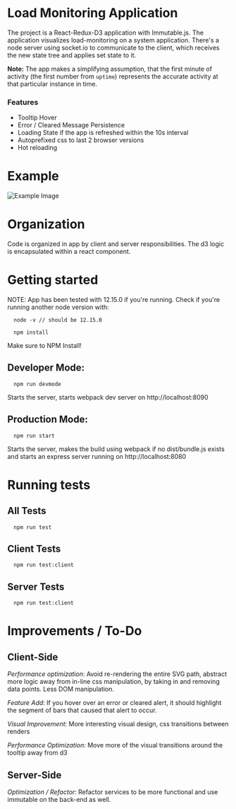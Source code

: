 # Load Monitoring Application
The project is a React-Redux-D3 application with Immutable.js. The application visualizes load-monitoring on a system application. There's a node server using socket.io to communicate to the client, which receives the new state tree and applies set state to it.

**Note:** The app makes a simplifying assumption, that the first minute of activity (the first number from `uptime`) represents the accurate activity at that particular instance in time.

### Features
* Tooltip Hover
* Error / Cleared Message Persistence
* Loading State if the app is refreshed within the 10s interval
* Autoprefixed css to last 2 browser versions
* Hot reloading

# Example
![Example Image](http://i.imgur.com/D8wd5Gg.png)

# Organization
Code is organized in app by client and server responsibilities. The d3 logic is encapsulated within a react component.

# Getting started
NOTE: App has been tested with 12.15.0 if you're running. Check if you're running another node version with:
```
  node -v // should be 12.15.0
```

```
  npm install
```
Make sure to NPM Install!

## Developer Mode:

```
  npm run devmode
```
Starts the server, starts webpack dev server on http://localhost:8090

## Production Mode:
```
  npm run start
```
Starts the server, makes the build using webpack if no dist/bundle.js exists
and starts an express server running on http://localhost:8080
# Running tests
## All Tests
```
  npm run test
```

## Client Tests
```
  npm run test:client
```

## Server Tests
```
  npm run test:client
```


# Improvements / To-Do

## Client-Side

*Performance optimization*: Avoid re-rendering the entire SVG path, abstract more logic away from in-line css manipulation, by taking in and removing data points. Less DOM manipulation.

*Feature Add*: If you hover over an error or cleared alert, it should highlight the segment of bars that caused that alert to occur.

*Visual Improvement*: More interesting visual design, css transitions between renders

*Performance Optimization*: Move more of the visual transitions around the tooltip away from d3

## Server-Side

*Optimization / Refactor*: Refactor services to be more functional and use immutable on the back-end as well.

